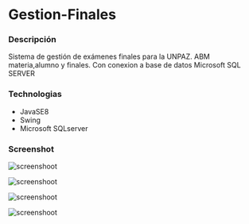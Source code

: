 # Gestion-Finales

### Descripción

Sistema de gestión de exámenes finales para la UNPAZ. ABM materia,alumno y finales. Con conexion a base de datos Microsoft SQL SERVER

### Technologias
* JavaSE8
* Swing
* Microsoft SQLserver

### Screenshot
![screenshoot](https://i.ibb.co/HKPtLPS/principal.jpg)

![screenshoot](https://i.ibb.co/Mn7SDVb/alumnosabm.jpg)

![screenshoot](https://i.ibb.co/T4Rdkfb/materiaabm.jpg)

![screenshoot](https://i.ibb.co/tZdr2xC/finalesabm.jpg)

